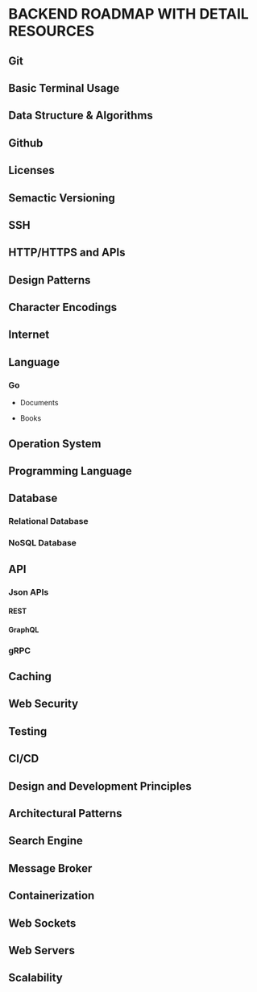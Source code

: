 # BACKEND ROADMAP WITH DETAIL RESOURCES

## Git

## Basic Terminal Usage

## Data Structure & Algorithms

## Github

## Licenses

## Semactic Versioning

## SSH

## HTTP/HTTPS and APIs

## Design Patterns

## Character Encodings

## Internet

## Language

### Go

- Documents

- Books

## Operation System

## Programming Language

## Database

### Relational Database

### NoSQL Database

## API

### Json APIs

#### REST

#### GraphQL

### gRPC

## Caching

## Web Security

## Testing

## CI/CD

## Design and Development Principles

## Architectural Patterns

## Search Engine

## Message Broker

## Containerization

## Web Sockets

## Web Servers

## Scalability